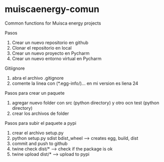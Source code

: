 # muiscaenergy-comun
Common functions for Muisca energy projects


Pasos
1. Crear un nuevo repositorio en github
2. Clonar el repositorio en local
3. Crear un nuevo proyecto en Pycharm
4. Crear un nuevo entorno virtual en Pycharm

Gitiignore
1. abra el archivo .gitignore 
2. comente la linea con (*.egg-info/)... en mi version es liena 24

Pasos para crear un paquete
1. agregar nuevo folder con src (python directory) y otro ocn test (python directory)
2. crear los archivos de folder

Pasos para subir el paquete a pypi
1. crear el archivo setup.py 
2. python setup.py sdist bdist_wheel --> creates egg, build, dist
3. commit and push to github
4. twine check dist/* --> check if the package is ok
5. twine upload dist/* --> upload to pypi


